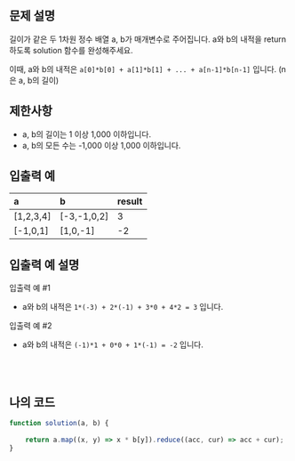 ## 문제 설명

길이가 같은 두 1차원 정수 배열 a, b가 매개변수로 주어집니다. a와 b의 내적을 return 하도록 solution 함수를 완성해주세요.

이때, a와 b의 내적은 `a[0]*b[0] + a[1]*b[1] + ... + a[n-1]*b[n-1]` 입니다. (n은 a, b의 길이)

## 제한사항

* a, b의 길이는 1 이상 1,000 이하입니다.
* a, b의 모든 수는 -1,000 이상 1,000 이하입니다.

## 입출력 예

|a|b|result|
|:------|:---|:---|
|[1,2,3,4]|[-3,-1,0,2]|3|
|[-1,0,1]|[1,0,-1]|-2|


## 입출력 예 설명

입출력 예 #1

* a와 b의 내적은 `1*(-3) + 2*(-1) + 3*0 + 4*2 = 3` 입니다.

입출력 예 #2

* a와 b의 내적은 `(-1)*1 + 0*0 + 1*(-1) = -2` 입니다.


<br/>
<br/>

## 나의 코드

```js
function solution(a, b) {
    
    return a.map((x, y) => x * b[y]).reduce((acc, cur) => acc + cur);
}
```

